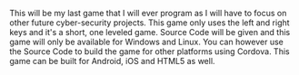This will be my last game that I will ever program as I will have to focus on other future cyber-security projects. This game only uses the left and right keys and it's a short, one leveled game. Source Code will be given and this game will only be available for Windows and Linux. You can however use the Source Code to build the game for other platforms using Cordova. This game can be built for Android, iOS and HTML5 as well.
